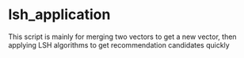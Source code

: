 # lsh_application

This script is mainly for merging two vectors to get a new vector, then applying LSH algorithms to get recommendation candidates quickly
